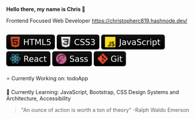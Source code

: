 **Hello there, my name is Chris 🐺**

Frontend Focused Web Developer
https://christopherc819.hashnode.dev/

![HTML5](webdev-icons/html5.svg) ![CSS3](webdev-icons/css3.svg) ![JavaScript](webdev-icons/javascript.svg) ![React.JS](webdev-icons/react.svg) ![SASS](webdev-icons/sass.svg) ![GIT](webdev-icons/git.svg)
---

⭐️ Currently Working on: todoApp

🌱 Currently Learning: JavaScript, Bootstrap, CSS Design Systems and Architecture, Accessibility

> "An ounce of action is worth a ton of theory" -Ralph Waldo Emerson
